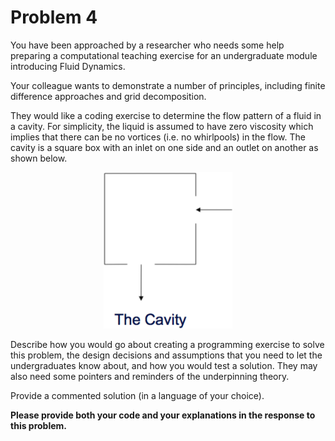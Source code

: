 # Problem 4

You have been approached by a researcher who needs some help preparing a computational teaching exercise for an undergraduate module introducing Fluid Dynamics.

Your colleague wants to demonstrate a number of principles, including finite difference approaches and grid decomposition.

They would like a coding exercise to determine the flow pattern of a fluid in a cavity. For simplicity, the liquid is assumed to have zero viscosity which implies that there can be no vortices (i.e. no whirlpools) in the flow. The cavity is a square box with an inlet on one side and an outlet on another as shown below.

<p align='center'> <img src="cavity.png" alt="Cavity" height="250" id="cavity"> </p>

Describe how you would go about creating a programming exercise to solve this problem, the design decisions and assumptions that you need to let the undergraduates know about, and how you would test a solution. They may also need some pointers and reminders of the underpinning theory.

Provide a commented solution (in a language of your choice).

**Please provide both your code and your explanations in the response to this problem.**

